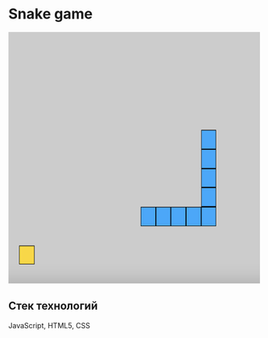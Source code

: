 # Snake game

<img src="pictures/game.png" width="500" height="500">

## Стек технологий 

JavaScript, HTML5, CSS
